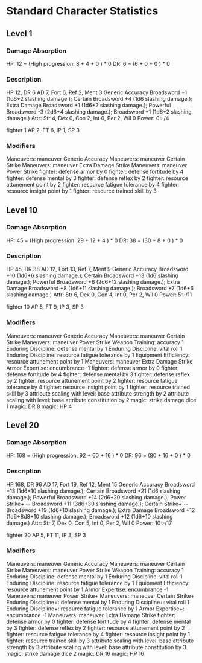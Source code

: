# Standard Character Statistics

## Level 1

### Damage Absorption
HP: 12 = (High progression: 8 <level> + 4 <con> + 0 <modifier>) * 0 <elite multiplier>
DR: 6 = (6 <armor> + 0 <modifier> + 0 <monster hp>) * 0 <elite multiplier>

### Description
HP 12, DR 6
AD 7, Fort 6, Ref 2, Ment 3
Generic Accuracy Broadsword +1 (1d6+2 slashing damage.); Certain Broadsword +4 (1d6 slashing damage.); Extra Damage Broadsword +1 (1d6+2 slashing damage.); Powerful Broadsword -3 (2d6+4 slashing damage.); Broadsword +1 (1d6+2 slashing damage.)
Attr: Str 4, Dex 0, Con 2, Int 0, Per 2, Wil 0
Power: 0✨/4

fighter 1
AP 2, FT 6, IP 1, SP 3

### Modifiers
Maneuvers: maneuver Generic Accuracy
Maneuvers: maneuver Certain Strike
Maneuvers: maneuver Extra Damage Strike
Maneuvers: maneuver Power Strike
fighter: defense armor by 0
fighter: defense fortitude by 4
fighter: defense mental by 3
fighter: defense reflex by 2
fighter: resource attunement point by 2
fighter: resource fatigue tolerance by 4
fighter: resource insight point by 1
fighter: resource trained skill by 3

## Level 10

### Damage Absorption
HP: 45 = (High progression: 29 <level> + 12 <con> + 4 <modifier>) * 0 <elite multiplier>
DR: 38 = (30 <armor> + 8 <modifier> + 0 <monster hp>) * 0 <elite multiplier>

### Description
HP 45, DR 38
AD 12, Fort 13, Ref 7, Ment 9
Generic Accuracy Broadsword +10 (1d6+6 slashing damage.); Certain Broadsword +13 (1d6 slashing damage.); Powerful Broadsword +6 (2d6+12 slashing damage.); Extra Damage Broadsword +8 (1d6+11 slashing damage.); Broadsword +7 (1d6+6 slashing damage.)
Attr: Str 6, Dex 0, Con 4, Int 0, Per 2, Wil 0
Power: 5✨/11

fighter 10
AP 5, FT 9, IP 3, SP 3

### Modifiers
Maneuvers: maneuver Generic Accuracy
Maneuvers: maneuver Certain Strike
Maneuvers: maneuver Power Strike
Weapon Training: accuracy 1
Enduring Discipline: defense mental by 1
Enduring Discipline: vital roll 1
Enduring Discipline: resource fatigue tolerance by 1
Equipment Efficiency: resource attunement point by 1
Maneuvers: maneuver Extra Damage Strike
Armor Expertise: encumbrance -1
fighter: defense armor by 0
fighter: defense fortitude by 4
fighter: defense mental by 3
fighter: defense reflex by 2
fighter: resource attunement point by 2
fighter: resource fatigue tolerance by 4
fighter: resource insight point by 1
fighter: resource trained skill by 3
attribute scaling with level: base attribute strength by 2
attribute scaling with level: base attribute constitution by 2
magic: strike damage dice 1
magic: DR 8
magic: HP 4

## Level 20

### Damage Absorption
HP: 168 = (High progression: 92 <level> + 60 <con> + 16 <modifier>) * 0 <elite multiplier>
DR: 96 = (80 <armor> + 16 <modifier> + 0 <monster hp>) * 0 <elite multiplier>

### Description
HP 168, DR 96
AD 17, Fort 19, Ref 12, Ment 15
Generic Accuracy Broadsword +18 (1d6+10 slashing damage.); Certain Broadsword +21 (1d6 slashing damage.); Powerful Broadsword +14 (2d6+20 slashing damage.); Power Strike+ -- Broadsword +11 (3d6+30 slashing damage.); Certain Strike+ -- Broadsword +19 (1d6+10 slashing damage.); Extra Damage Broadsword +12 (1d6+8d8+10 slashing damage.); Broadsword +12 (1d6+10 slashing damage.)
Attr: Str 7, Dex 0, Con 5, Int 0, Per 2, Wil 0
Power: 10✨/17

fighter 20
AP 5, FT 11, IP 3, SP 3

### Modifiers
Maneuvers: maneuver Generic Accuracy
Maneuvers: maneuver Certain Strike
Maneuvers: maneuver Power Strike
Weapon Training: accuracy 1
Enduring Discipline: defense mental by 1
Enduring Discipline: vital roll 1
Enduring Discipline: resource fatigue tolerance by 1
Equipment Efficiency: resource attunement point by 1
Armor Expertise: encumbrance -1
Maneuvers: maneuver Power Strike+
Maneuvers: maneuver Certain Strike+
Enduring Discipline+: defense mental by 1
Enduring Discipline+: vital roll 1
Enduring Discipline+: resource fatigue tolerance by 1
Armor Expertise+: encumbrance -1
Maneuvers: maneuver Extra Damage Strike
fighter: defense armor by 0
fighter: defense fortitude by 4
fighter: defense mental by 3
fighter: defense reflex by 2
fighter: resource attunement point by 2
fighter: resource fatigue tolerance by 4
fighter: resource insight point by 1
fighter: resource trained skill by 3
attribute scaling with level: base attribute strength by 3
attribute scaling with level: base attribute constitution by 3
magic: strike damage dice 2
magic: DR 16
magic: HP 16
